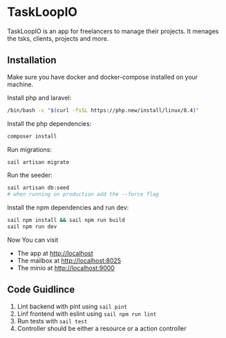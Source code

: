 # TaskLoopIO

TaskLoopIO is an app for freelancers to manage their projects. It menages the tsks, clients, projects and more.

## Installation

Make sure you have docker and docker-compose installed on your machine.

Install php and laravel:

```bash
/bin/bash -c "$(curl -fsSL https://php.new/install/linux/8.4)"
```

Install the php dependencies:

```bash
composer install
```

Run migrations:

```bash
sail artisan migrate
```

Run the seeder:

```bash
sail artisan db:seed
# when running on production add the --force flag
```

Install the npm dependencies and run dev:

```bash
sail npm install && sail npm run build
sail npm run dev
```

Now You can visit

- The app at [http://localhost](http://localhost)
- The mailbox at [http://localhost:8025](http://localhost:8025)
- The minio at [http://localhost:9000](http://localhost:9000)

## Code Guidlince

1. Lint backend with pint using `sail pint`
2. Linf frontend with eslint using `sail npm run lint`
3. Run tests with `sail test`
4. Controller should be either a resource or a action controller
